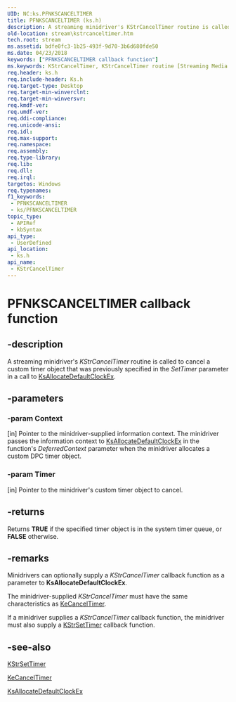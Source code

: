 ```yaml
---
UID: NC:ks.PFNKSCANCELTIMER
title: PFNKSCANCELTIMER (ks.h)
description: A streaming minidriver's KStrCancelTimer routine is called to cancel a custom timer object that was previously specified in the SetTimer parameter in a call to KsAllocateDefaultClockEx.
old-location: stream\kstrcanceltimer.htm
tech.root: stream
ms.assetid: bdfe0fc3-1b25-493f-9d70-3b6d680fde50
ms.date: 04/23/2018
keywords: ["PFNKSCANCELTIMER callback function"]
ms.keywords: KStrCancelTimer, KStrCancelTimer routine [Streaming Media Devices], PFNKSCANCELTIMER, ks/KStrCancelTimer, ksfunc_10ed86a1-d424-45d1-a420-3e4ce3a95a05.xml, stream.kstrcanceltimer
req.header: ks.h
req.include-header: Ks.h
req.target-type: Desktop
req.target-min-winverclnt: 
req.target-min-winversvr: 
req.kmdf-ver: 
req.umdf-ver: 
req.ddi-compliance: 
req.unicode-ansi: 
req.idl: 
req.max-support: 
req.namespace: 
req.assembly: 
req.type-library: 
req.lib: 
req.dll: 
req.irql: 
targetos: Windows
req.typenames: 
f1_keywords:
 - PFNKSCANCELTIMER
 - ks/PFNKSCANCELTIMER
topic_type:
 - APIRef
 - kbSyntax
api_type:
 - UserDefined
api_location:
 - ks.h
api_name:
 - KStrCancelTimer
---
```


# PFNKSCANCELTIMER callback function


## -description

A streaming minidriver's <i>KStrCancelTimer</i> routine is called to cancel a custom timer object that was previously specified in the <i>SetTimer</i> parameter in a call to <a href="https://docs.microsoft.com/windows-hardware/drivers/ddi/ks/nf-ks-ksallocatedefaultclockex">KsAllocateDefaultClockEx</a>.

## -parameters

### -param Context 

[in]
Pointer to the minidriver-supplied information context. The minidriver passes the information context to <a href="https://docs.microsoft.com/windows-hardware/drivers/ddi/ks/nf-ks-ksallocatedefaultclockex">KsAllocateDefaultClockEx</a> in the function's <i>DeferredContext</i> parameter when the minidriver allocates a custom DPC timer object.

### -param Timer 

[in]
Pointer to the minidriver's custom timer object to cancel.

## -returns

Returns <b>TRUE</b> if the specified timer object is in the system timer queue, or <b>FALSE</b> otherwise.

## -remarks

Minidrivers can optionally supply a <i>KStrCancelTimer</i> callback function as a parameter to <b>KsAllocateDefaultClockEx</b>.

The minidriver-supplied <i>KStrCancelTimer</i> must have the same characteristics as <a href="https://docs.microsoft.com/windows-hardware/drivers/ddi/wdm/nf-wdm-kecanceltimer">KeCancelTimer</a>.

If a minidriver supplies a <i>KStrCancelTimer</i> callback function, the minidriver must also supply a <a href="https://docs.microsoft.com/windows-hardware/drivers/ddi/ks/nc-ks-pfnkssettimer">KStrSetTimer</a> callback function.

## -see-also

<a href="https://docs.microsoft.com/windows-hardware/drivers/ddi/ks/nc-ks-pfnkssettimer">KStrSetTimer</a>



<a href="https://docs.microsoft.com/windows-hardware/drivers/ddi/wdm/nf-wdm-kecanceltimer">KeCancelTimer</a>



<a href="https://docs.microsoft.com/windows-hardware/drivers/ddi/ks/nf-ks-ksallocatedefaultclockex">KsAllocateDefaultClockEx</a>

